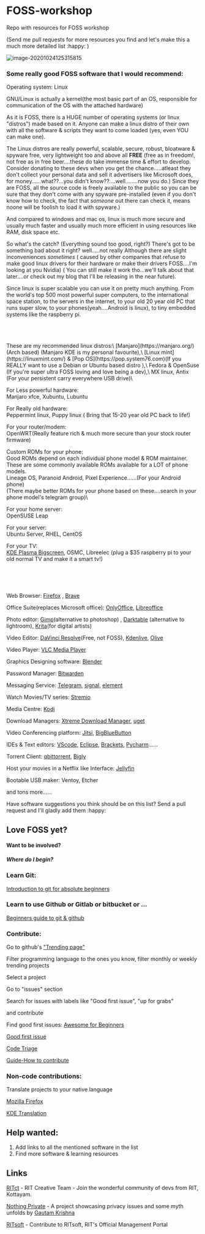 # FOSS-workshop
Repo with resources for FOSS workshop

(Send me pull requests for more resources you find and let's make this a much more detailed list :happy: )



![image-20201024125315815](https://i.imgur.com/calkzMp.png)





### Some really good FOSS software that I would recommend:

Operating system: Linux


GNU/Linux is actually a kernel(the most basic part of an OS, responsible for communication of the OS with the attached hardware)

As it is FOSS, there is a HUGE number of operating systems (or linux "distros") made based on it. Anyone can make a linux distro of their own with all the software & scripts they want to come loaded (yes, even YOU can make one).


The Linux distros are really powerful, scalable, secure, robust, bloatware & spyware free, very lightweight too and above all **FREE** (free as in freedom!, not free as in free beer....these do take immense time & effort to develop. Consider donating to these devs when you get the chance.....atleast they don't collect your personal data and sell it advertisers like Microsoft does, for money......what??...you didn't know??....well........now you do.)
Since they are FOSS, all the source code is freely available to the public so you can be sure that they don't come with any spyware pre-installed (even if you don't know how to check, the fact that _someone_ out there can check it, means noone will be foolish to load it with spyware.)

And compared to windows and mac os, linux is much more secure and usually much faster and usually much more efficient in using resources like RAM, disk space etc.

So what's the catch? (Everything sound too good, right?)
There's got to be something bad about it right?
well.....not really
Although there are slight inconveniences _sometimes_ ( caused by other companies that refuse to make good linux drivers for their hardware or make their drivers FOSS....I'm looking at you Nvidia) ( You can still make it work tho...we'll talk about that later....or check out my blog that I'll be releasing in the near future).


Since linux is super scalable you can use it on pretty much anything.
From the world's top 500 most powerful super computers, to the international space station, to the servers in the internet, to your old 20 year old PC that runs super slow, to your phones(yeah....Android is linux), to tiny embedded systems like the raspberry pi.


<br>
<br>
<br>
These are my recommended linux distros:\
    [Manjaro](https://manjaro.org/)(Arch based) (Manjaro KDE is my personal favourite),\
    [Linux mint](https://linuxmint.com/) & [Pop OS](https://pop.system76.com)(If you REALLY want to use a Debian or Ubuntu based distro ),\
    Fedora & OpenSuse (If you're super ultra FOSS loving and love being a dev),\
    MX linux, Antix (For your persistent carry everywhere USB drive)\

For Less powerful hardware:\
    Manjaro xfce, Xubuntu, Lubuntu
  
For Really old hardware:\
    Peppermint linux, Puppy linux ( Bring that 15-20 year old PC back to life!)

For your router/modem:\
    OpenWRT(Really feature rich & much more secure than your stock router firmware)

Custom ROMs for your phone:\
    Good ROMs depend on each individual phone model & ROM maintainer. These are some commonly available ROMs available for a LOT of phone models.\
    Lineage OS, Paranoid Android, Pixel Experience......(For your Android phone)\
    (There maybe better ROMs for your phone based on these....search in your phone model's telegram group)\

For your home server:\
    OpenSUSE Leap

For your server:\
    Ubuntu Server, RHEL, CentOS
          
For your TV:\
    [KDE Plasma Bigscreen](https://dot.kde.org/2020/03/26/plasma-tv-presenting-plasma-bigscreen), OSMC, Libreelec (plug a $35 raspberry pi to your old normal TV and make it a smart tv!)

<br>
<br>
<br>



Web Browser: [Firefox](https://www.mozilla.org/en-US/firefox/new/) , [Brave](https://brave.com/)

Office Suite(replaces Microsoft office): [OnlyOffice](https://www.onlyoffice.com/download-desktop.aspx), [Libreoffice](https://www.libreoffice.org/download/download/)

Photo editor: [Gimp](https://www.gimp.org/downloads/)(alternative to photoshop) , [Darktable](https://www.darktable.org/) (alternative to lightroom), [Krita](https://krita.org/en)(for digital artists)


Video Editor: [DaVinci Resolve](https://www.blackmagicdesign.com/in/products/davinciresolve/)(Free, not FOSS), [Kdenlive](https://kdenlive.org/en/), [Olive](https://olivevideoeditor.org/)

Video Player: [VLC Media Player](https://www.videolan.org/index.html)

Graphics Designing software: [Blender](https://www.blender.org/)

Password Manager: [Bitwarden](https://bitwarden.com/)

Messaging Service: [Telegram](https://telegram.org/), [signal](https://signal.org/en/), [element](https://element.io/)

Watch Movies/TV series: [Stremio](https://www.stremio.com/)

Media Centre: [Kodi](https://kodi.tv/)

Download Managers: [Xtreme Download Manager](https://subhra74.github.io/xdm/), [uget](https://sourceforge.net/projects/urlget/)

Video Conferencing platform: [Jitsi](https://jitsi.org/), [BigBlueButton](https://bigbluebutton.org/)

IDEs & Text editors: [VScode](https://code.visualstudio.com/), [Eclipse](https://www.eclipse.org/), [Brackets](http://brackets.io/), [Pycharm](https://www.jetbrains.com/pycharm/)......

Torrent Client: [qbittorrent](https://www.qbittorrent.org/), [Bigly](https://www.biglybt.com/)

Host your movies in a Netflix like Interface: [Jellyfin](https://jellyfin.org/)

Bootable USB maker: Ventoy, Etcher

and tons more......

Have software suggestions you think should be on this list? Send a pull request and I'll gladly add them :happy:



## Love FOSS yet?

#### Want to be involved?

##### Where do I begin?





### Learn Git:

[Introduction to git for absolute beginners](https://www.freecodecamp.org/news/an-introduction-to-git-for-absolute-beginners-86fa1d32ff71/) 

### Learn to use Github or Gitlab or bitbucket or ...

[Beginners guide to git & github](https://www.freecodecamp.org/news/the-beginners-guide-to-git-github/)

### Contribute:

Go to github's ["Trending page"](https://github.com/trending?since=daily)

Filter programming language to the ones you know, filter monthly or weekly trending projects

Select a project

Go to "issues" section

Search for issues with labels like "Good first issue", "up for grabs"

and contribute



Find good first issues:
[Awesome for Beginners](https://github.com/mungell/awesome-for-beginners)

[Good first issue](https://goodfirstissue.dev/)

[Code Triage](https://www.codetriage.com/)

[Guide-How to contribute](https://opensource.guide/how-to-contribute/)





### Non-code contributions:

Translate projects to your native language

[Mozilla Firefox](https://wiki.mozilla.org/L10n:Contribute) 

[KDE Translation](https://community.kde.org/Get_Involved/translation)





## Help wanted:

1. Add links to all the mentioned software in the list
2. Find more software & learning resources 



## Links

[RITct](https://github.com/RITct/RITct-discussions/issues/3) - RIT Creative Team - Join the wonderful community of devs from RIT, Kottayam.

[Nothing Private](https://github.com/gautamkrishnar/nothing-private) - A project showcasing privacy issues and some myth unfolds by [Gautam Krishna](https://github.com/gautamkrishnar)

[RITsoft](https://bitbucket.org/tomsypaul/ritsoft/src/master/) - Contribute to RITsoft, RIT's Official Management Portal

